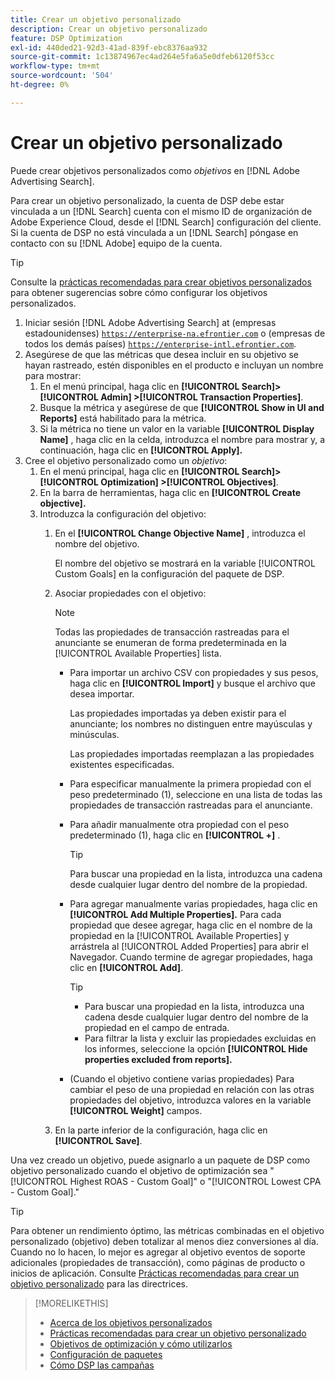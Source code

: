 ```yaml
---
title: Crear un objetivo personalizado
description: Crear un objetivo personalizado
feature: DSP Optimization
exl-id: 440ded21-92d3-41ad-839f-ebc8376aa932
source-git-commit: 1c13874967ec4ad264e5fa6a5e0dfeb6120f53cc
workflow-type: tm+mt
source-wordcount: '504'
ht-degree: 0%

---
```


# Crear un objetivo personalizado

Puede crear objetivos personalizados como *objetivos* en [!DNL Adobe Advertising Search].

Para crear un objetivo personalizado, la cuenta de DSP debe estar vinculada a un [!DNL Search] cuenta con el mismo ID de organización de Adobe Experience Cloud, desde el [!DNL Search] configuración del cliente. Si la cuenta de DSP no está vinculada a un [!DNL Search] póngase en contacto con su [!DNL Adobe] equipo de la cuenta.

>[!TIP]
>
>Consulte la [prácticas recomendadas para crear objetivos personalizados](custom-goal-best-practices.md) para obtener sugerencias sobre cómo configurar los objetivos personalizados.

1. Iniciar sesión [!DNL Adobe Advertising Search] at (empresas estadounidenses) [`https://enterprise-na.efrontier.com`](https://enterprise-na.efrontier.com) o (empresas de todos los demás países) [`https://enterprise-intl.efrontier.com`](https://enterprise-intl.efrontier.com).
1. Asegúrese de que las métricas que desea incluir en su objetivo se hayan rastreado, estén disponibles en el producto e incluyan un nombre para mostrar:
   1. En el menú principal, haga clic en **[!UICONTROL Search]> [!UICONTROL Admin] >[!UICONTROL Transaction Properties]**.
   1. Busque la métrica y asegúrese de que **[!UICONTROL Show in UI and Reports]** está habilitado para la métrica.
   1. Si la métrica no tiene un valor en la variable **[!UICONTROL Display Name]** , haga clic en la celda, introduzca el nombre para mostrar y, a continuación, haga clic en **[!UICONTROL Apply].**
1. Cree el objetivo personalizado como un *objetivo*:
   1. En el menú principal, haga clic en **[!UICONTROL Search]> [!UICONTROL Optimization] >[!UICONTROL Objectives]**.
   1. En la barra de herramientas, haga clic en **[!UICONTROL Create objective].**
   1. Introduzca la configuración del objetivo:
      1. En el **[!UICONTROL Change Objective Name]** , introduzca el nombre del objetivo.

         El nombre del objetivo se mostrará en la variable [!UICONTROL Custom Goals] en la configuración del paquete de DSP.

      1. Asociar propiedades con el objetivo:

         >[!NOTE]
         >
         > Todas las propiedades de transacción rastreadas para el anunciante se enumeran de forma predeterminada en la [!UICONTROL Available Properties] lista.

         * Para importar un archivo CSV con propiedades y sus pesos, haga clic en **[!UICONTROL Import]** y busque el archivo que desea importar.

            Las propiedades importadas ya deben existir para el anunciante; los nombres no distinguen entre mayúsculas y minúsculas.

            Las propiedades importadas reemplazan a las propiedades existentes especificadas.

         * Para especificar manualmente la primera propiedad con el peso predeterminado (1), seleccione en una lista de todas las propiedades de transacción rastreadas para el anunciante.

         * Para añadir manualmente otra propiedad con el peso predeterminado (1), haga clic en **[!UICONTROL +]** .

            >[!TIP]
            >
            > Para buscar una propiedad en la lista, introduzca una cadena desde cualquier lugar dentro del nombre de la propiedad.

         * Para agregar manualmente varias propiedades, haga clic en **[!UICONTROL Add Multiple Properties].** Para cada propiedad que desee agregar, haga clic en el nombre de la propiedad en la [!UICONTROL Available Properties] y arrástrela al [!UICONTROL Added Properties] para abrir el Navegador. Cuando termine de agregar propiedades, haga clic en **[!UICONTROL Add]**.

            >[!TIP]
            >
            >* Para buscar una propiedad en la lista, introduzca una cadena desde cualquier lugar dentro del nombre de la propiedad en el campo de entrada.
            >* Para filtrar la lista y excluir las propiedades excluidas en los informes, seleccione la opción **[!UICONTROL Hide properties excluded from reports].**


         * (Cuando el objetivo contiene varias propiedades) Para cambiar el peso de una propiedad en relación con las otras propiedades del objetivo, introduzca valores en la variable **[!UICONTROL Weight]** campos.
      1. En la parte inferior de la configuración, haga clic en **[!UICONTROL Save]**.


Una vez creado un objetivo, puede asignarlo a un paquete de DSP como objetivo personalizado cuando el objetivo de optimización sea &quot;[!UICONTROL Highest ROAS - Custom Goal]&quot; o &quot;[!UICONTROL Lowest CPA - Custom Goal].&quot;

>[!TIP]
>
>Para obtener un rendimiento óptimo, las métricas combinadas en el objetivo personalizado (objetivo) deben totalizar al menos diez conversiones al día. Cuando no lo hacen, lo mejor es agregar al objetivo eventos de soporte adicionales (propiedades de transacción), como páginas de producto o inicios de aplicación. Consulte [Prácticas recomendadas para crear un objetivo personalizado](custom-goal-best-practices.md) para las directrices.

>[!MORELIKETHIS]
>
>* [Acerca de los objetivos personalizados](custom-goal-about.md)
>* [Prácticas recomendadas para crear un objetivo personalizado](custom-goal-best-practices.md)
>* [Objetivos de optimización y cómo utilizarlos](optimization-goals.md)
>* [Configuración de paquetes](/help/dsp/campaign-management/packages/package-settings.md)
> * [Cómo DSP las campañas](optimization-how-dsp-optimizes-campaigns.md)

